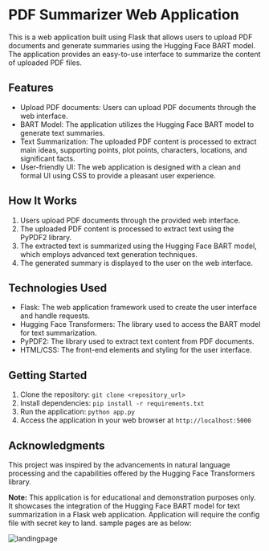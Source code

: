 # PDF Summarizer Web Application

This is a web application built using Flask that allows users to upload PDF documents and generate summaries using the Hugging Face BART model. The application provides an easy-to-use interface to summarize the content of uploaded PDF files.

## Features

- Upload PDF documents: Users can upload PDF documents through the web interface.
- BART Model: The application utilizes the Hugging Face BART model to generate text summaries.
- Text Summarization: The uploaded PDF content is processed to extract main ideas, supporting points, plot points, characters, locations, and significant facts.
- User-friendly UI: The web application is designed with a clean and formal UI using CSS to provide a pleasant user experience.

## How It Works

1. Users upload PDF documents through the provided web interface.
2. The uploaded PDF content is processed to extract text using the PyPDF2 library.
3. The extracted text is summarized using the Hugging Face BART model, which employs advanced text generation techniques.
4. The generated summary is displayed to the user on the web interface.

## Technologies Used

- Flask: The web application framework used to create the user interface and handle requests.
- Hugging Face Transformers: The library used to access the BART model for text summarization.
- PyPDF2: The library used to extract text content from PDF documents.
- HTML/CSS: The front-end elements and styling for the user interface.

## Getting Started

1. Clone the repository: `git clone <repository_url>`
2. Install dependencies: `pip install -r requirements.txt`
3. Run the application: `python app.py`
4. Access the application in your web browser at `http://localhost:5000`

## Acknowledgments

This project was inspired by the advancements in natural language processing and the capabilities offered by the Hugging Face Transformers library.



**Note:** This application is for educational and demonstration purposes only. It showcases the integration of the Hugging Face BART model for text summarization in a Flask web application.
Application will require the config file with secret key to land. sample pages are as below:

![landingpage](https://github.com/BargaviU/Machinelearning/edit/main/booksummary/landingpage.png)
